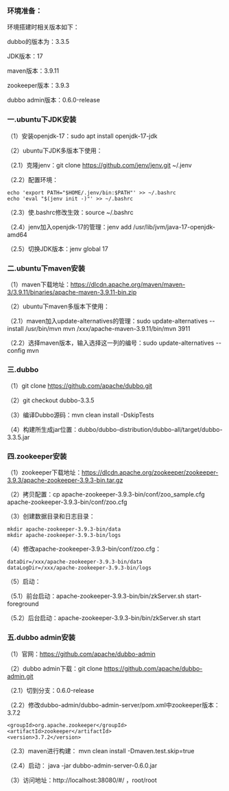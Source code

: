 ### 环境准备：

环境搭建时相关版本如下：

dubbo的版本为：3.3.5

JDK版本：17

maven版本：3.9.11

zookeeper版本：3.9.3

dubbo admin版本：0.6.0-release

### 一.ubuntu下JDK安装

（1）安装openjdk-17：sudo apt install openjdk-17-jdk

（2）ubuntu下JDK多版本下使用：

（2.1）克隆jenv：git clone https://github.com/jenv/jenv.git ~/.jenv

（2.2）配置环境：

    echo 'export PATH="$HOME/.jenv/bin:$PATH"' >> ~/.bashrc
    echo 'eval "$(jenv init -)"' >> ~/.bashrc

（2.3）使.bashrc修改生效：source ~/.bashrc

（2.4）jenv加入openjdk-17的管理：jenv add /usr/lib/jvm/java-17-openjdk-amd64

（2.5）切换JDK版本：jenv global 17


### 二.ubuntu下maven安装

（1）maven下载地址：https://dlcdn.apache.org/maven/maven-3/3.9.11/binaries/apache-maven-3.9.11-bin.zip

（2）ubuntu下maven多版本下使用：

（2.1）maven加入update-alternatives的管理：sudo update-alternatives --install /usr/bin/mvn mvn /xxx/apache-maven-3.9.11/bin/mvn 3911

（2.2）选择maven版本，输入选择这一列的编号：sudo update-alternatives --config mvn


### 三.dubbo

（1）git clone https://github.com/apache/dubbo.git

（2）git checkout dubbo-3.3.5

（3）编译Dubbo源码：mvn clean install -DskipTests

（4）构建所生成jar位置：dubbo/dubbo-distribution/dubbo-all/target/dubbo-3.3.5.jar
    
### 四.zookeeper安装

（1）zookeeper下载地址：https://dlcdn.apache.org/zookeeper/zookeeper-3.9.3/apache-zookeeper-3.9.3-bin.tar.gz

（2）拷贝配置：cp apache-zookeeper-3.9.3-bin/conf/zoo_sample.cfg apache-zookeeper-3.9.3-bin/conf/zoo.cfg

（3）创建数据目录和日志目录：

    mkdir apache-zookeeper-3.9.3-bin/data
    mkdir apache-zookeeper-3.9.3-bin/logs
（4）修改apache-zookeeper-3.9.3-bin/conf/zoo.cfg：

    dataDir=/xxx/apache-zookeeper-3.9.3-bin/data
    dataLogDir=/xxx/apache-zookeeper-3.9.3-bin/logs
（5）启动：

（5.1）前台启动：apache-zookeeper-3.9.3-bin/bin/zkServer.sh start-foreground

（5.2）后台启动：apache-zookeeper-3.9.3-bin/bin/zkServer.sh start

### 五.dubbo admin安装

（1）官网：https://github.com/apache/dubbo-admin

（2）dubbo admin下载：git clone https://github.com/apache/dubbo-admin.git

（2.1）切到分支：0.6.0-release

（2.2）修改dubbo-admin/dubbo-admin-server/pom.xml中zookeeper版本：3.7.2

    <groupId>org.apache.zookeeper</groupId>
    <artifactId>zookeeper</artifactId>
    <version>3.7.2</version>
（2.3）maven进行构建： mvn clean install -Dmaven.test.skip=true

（2.4）启动： java -jar dubbo-admin-server-0.6.0.jar

（3）访问地址：http://localhost:38080/#/ ，root/root

